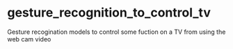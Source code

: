 # gesture_recognition_to_control_tv
Gesture recogination models to control some fuction on a TV from using the web cam video
